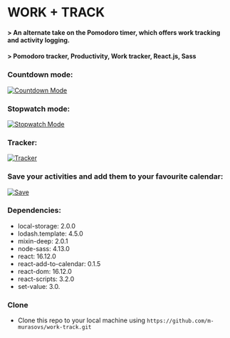 # WORK + TRACK

#### > An alternate take on the Pomodoro timer, which offers work tracking and activity logging.

#### > Pomodoro tracker, Productivity, Work tracker, React.js, Sass

### Countdown mode: 

<a href="http://flickr.com"><img src="https://live.staticflickr.com/65535/49158385528_2410a1f505_o.png" title="Countdown" alt="Countdown Mode"></a>

### Stopwatch mode: 

<a href="http://flickr.com"><img src="https://live.staticflickr.com/65535/49158872186_de5806a303_o.png" title="Stopwatch" alt="Stopwatch Mode"></a>

### Tracker: 

<a href="http://flickr.com"><img src="https://live.staticflickr.com/65535/49159096262_027049fcf6_o.png" title="Tracker" alt="Tracker"></a>

### Save your activities and add them to your favourite calendar: 

<a href="http://flickr.com"><img src="https://live.staticflickr.com/65535/49159096182_a7246be724_o.png" title="Save" alt="Save"></a>


### Dependencies:
  - local-storage: 2.0.0
  - lodash.template: 4.5.0
  - mixin-deep: 2.0.1
  - node-sass: 4.13.0
  - react: 16.12.0
  - react-add-to-calendar: 0.1.5
  - react-dom: 16.12.0
  - react-scripts: 3.2.0
  - set-value: 3.0.
  
### Clone

- Clone this repo to your local machine using `https://github.com/m-murasovs/work-track.git`
